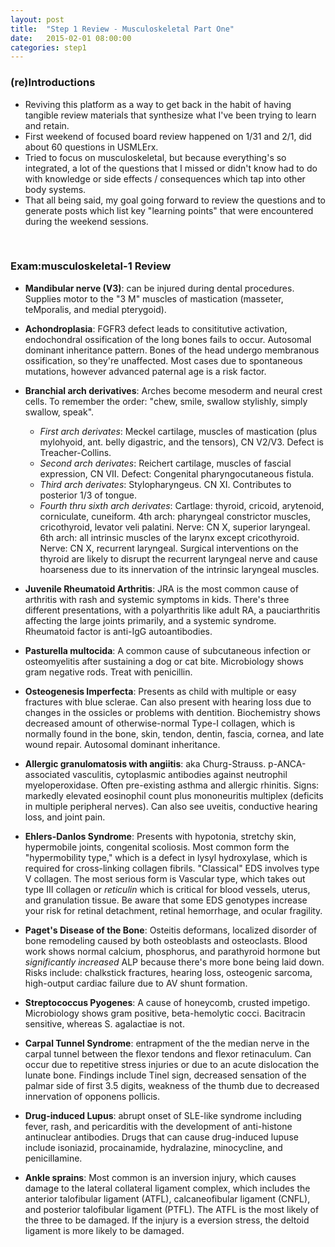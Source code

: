 ```yaml
---
layout: post
title:  "Step 1 Review - Musculoskeletal Part One"
date:   2015-02-01 08:00:00
categories: step1
---
```

### (re)Introductions
- Reviving this platform as a way to get back in the habit of having tangible review materials that synthesize what I've been trying to learn and retain.
- First weekend of focused board review happened on 1/31 and 2/1, did about 60 questions in USMLErx.
- Tried to focus on musculoskeletal, but because everything's so integrated, a lot of the questions that I missed or didn't know had to do with knowledge or side effects / consequences which tap into other body systems.
- That all being said, my goal going forward to review the questions and to generate posts which list key "learning points" that were encountered during the weekend sessions.

<span><br></span>

### Exam:musculoskeletal-1 Review
- **Mandibular nerve (V3)**: can be injured during dental procedures. Supplies motor to the "3 M" muscles of mastication (masseter, teMporalis, and medial pterygoid).

- **Achondroplasia**: FGFR3 defect leads to consititutive activation, endochondral ossification of the long bones fails to occur. Autosomal dominant inheritance pattern. Bones of the head undergo membranous ossification, so they're unaffected. Most cases due to spontaneous mutations, however advanced paternal age is a risk factor.

- **Branchial arch derivatives**: Arches become mesoderm and neural crest cells. To remember the order: "chew, smile, swallow stylishly, simply swallow, speak".
  * *First arch derivates*: Meckel cartilage, muscles of mastication (plus mylohyoid, ant. belly digastric, and the tensors), CN V2/V3. Defect is Treacher-Collins.
  *  *Second arch derivates*: Reichert cartilage, muscles of fascial expression, CN VII. Defect: Congenital pharyngocutaneous fistula.
  *  *Third arch derivates*: Stylopharyngeus. CN XI. Contributes to posterior 1/3 of tongue.
  *  *Fourth thru sixth arch derivates*: Cartlage: thyroid, cricoid, arytenoid, corniculate, cuneiform. 4th arch: pharyngeal constrictor muscles, cricothyroid, levator veli palatini. Nerve: CN X, superior laryngeal. 6th arch: all intrinsic muscles of the larynx except cricothyroid.  Nerve: CN X, recurrent laryngeal. Surgical interventions on the thyroid are likely to disrupt the recurrent laryngeal nerve and cause hoarseness due to its innervation of the intrinsic laryngeal muscles.

- **Juvenile Rheumatoid Arthritis**: JRA is the most common cause of arthritis with rash and systemic symptoms in kids. There's three different presentations, with a polyarthritis like adult RA, a pauciarthritis affecting the large joints primarily, and a systemic syndrome. Rheumatoid factor is anti-IgG autoantibodies.

- **Pasturella multocida**: A common cause of subcutaneous infection or osteomyelitis after sustaining a dog or cat bite. Microbiology shows gram negative rods. Treat with penicillin.

- **Osteogenesis Imperfecta**: Presents as child with multiple or easy fractures with blue sclerae. Can also present with hearing loss due to changes in the ossicles or problems with dentition. Biochemistry shows decreased amount of otherwise-normal Type-I collagen, which is normally found in the bone, skin, tendon, dentin, fascia, cornea, and late wound repair. Autosomal dominant inheritance.

- **Allergic granulomatosis with angiitis**: aka Churg-Strauss. p-ANCA-associated vasculitis, cytoplasmic antibodies against neutrophil myeloperoxidase. Often pre-existing asthma and allergic rhinitis. Signs: markedly elevated eosinophil count plus mononeuritis multiplex (deficits in multiple peripheral nerves). Can also see uveitis, conductive hearing loss, and joint pain.

- **Ehlers-Danlos Syndrome**: Presents with hypotonia, stretchy skin, hypermobile joints, congenital scoliosis. Most common form the "hypermobility type," which is a defect in lysyl hydroxylase, which is required for cross-linking collagen fibrils. "Classical" EDS involves type V collagen. The most serious form is Vascular type, which takes out type III collagen or *reticulin* which is critical for blood vessels, uterus, and granulation tissue. Be aware that some EDS genotypes increase your risk for retinal detachment, retinal hemorrhage, and ocular fragility.

- **Paget's Disease of the Bone**: Osteitis deformans, localized disorder of bone remodeling caused by both osteoblasts and osteoclasts. Blood work shows normal calcium, phosphorus, and parathyroid hormone but *significantly increased* ALP because there's more bone being laid down. Risks include: chalkstick fractures, hearing loss, osteogenic sarcoma, high-output cardiac failure due to AV shunt formation.

- **Streptococcus Pyogenes**: A cause of honeycomb, crusted impetigo. Microbiology shows gram positive, beta-hemolytic cocci. Bacitracin sensitive, whereas S. agalactiae is not.

- **Carpal Tunnel Syndrome**: entrapment of the the median nerve in the carpal tunnel between the flexor tendons and flexor retinaculum. Can occur due to repetitive stress injuries or due to an acute dislocation the lunate bone. Findings include Tinel sign, decreased sensation of the palmar side of first 3.5 digits, weakness of the thumb due to decreased innervation of opponens pollicis.

- **Drug-induced Lupus**: abrupt onset of SLE-like syndrome including fever, rash, and pericarditis with the development of anti-histone antinuclear antibodies. Drugs that can cause drug-induced lupuse include isoniazid, procainamide, hydralazine, minocycline, and penicillamine.

- **Ankle sprains**: Most common is an inversion injury, which causes damage to the lateral collateral ligament complex, which includes the anterior talofibular ligament (ATFL), calcaneofibular ligament (CNFL), and posterior talofibular ligament (PTFL). The ATFL is the most likely of the three to be damaged. If the injury is a eversion stress, the deltoid ligament is more likely to be damaged.

<span><br></span>
